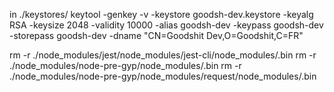 in ./keystores/
keytool -genkey -v -keystore goodsh-dev.keystore -keyalg RSA -keysize 2048 -validity 10000 -alias goodsh-dev -keypass goodsh-dev -storepass goodsh-dev -dname "CN=Goodshit Dev,O=Goodshit,C=FR"


rm -r ./node_modules/jest/node_modules/jest-cli/node_modules/.bin
rm -r ./node_modules/node-pre-gyp/node_modules/.bin
rm -r ./node_modules/node-pre-gyp/node_modules/request/node_modules/.bin